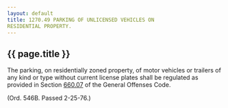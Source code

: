 ```yaml
---
layout: default 
title: 1270.49 PARKING OF UNLICENSED VEHICLES ON
RESIDENTIAL PROPERTY.
---
```


{{ page.title }}
----------------

The parking, on residentially zoned property, of motor vehicles or
trailers of any kind or type without current license plates shall be
regulated as provided in Section [660.07](35a81684.html) of the General
Offenses Code.

(Ord. 546B. Passed 2-25-76.)
